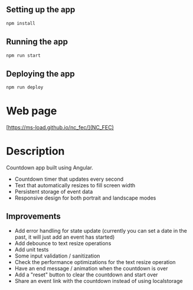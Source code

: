 ## Setting up the app

```bash
npm install
```

## Running the app

```bash
npm run start
```

## Deploying the app

```bash
npm run deploy
```

# Web page

[https://ms-load.github.io/nc_fec/](NC_FEC)

# Description

Countdown app built using Angular.

- Countdown timer that updates every second
- Text that automatically resizes to fill screen width
- Persistent storage of event data
- Responsive design for both portrait and landscape modes

## Improvements

- Add error handling for state update (currently you can set a date in the past, it will just add an
  event has started)
- Add debounce to text resize operations
- Add unit tests
- Some input validation / sanitization
- Check the performance optimizations for the text resize operation
- Have an end message / animation when the countdown is over
- Add a "reset" button to clear the countdown and start over
- Share an event link with the countdown instead of using localstorage
